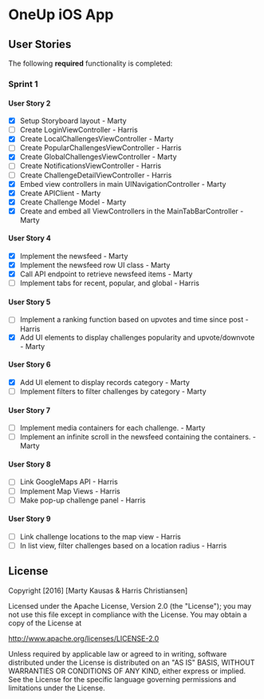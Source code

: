 # OneUp iOS App 

## User Stories

The following **required** functionality is completed:

### Sprint 1

#### User Story 2

- [X] Setup Storyboard layout - Marty 
- [ ] Create LoginViewController - Harris
- [X] Create LocalChallengesViewController - Marty
- [ ] Create PopularChallengesViewController - Harris
- [X] Create GlobalChallengesViewController - Marty
- [ ] Create NotificationsViewController - Harris
- [ ] Create ChallengeDetailViewController - Harris
- [X] Embed view controllers in main UINavigationController - Marty
- [X] Create APIClient - Marty
- [X] Create Challenge Model - Marty
- [X] Create and embed all ViewControllers in the MainTabBarController - Marty

#### User Story 4

- [X] Implement the newsfeed - Marty
- [X] Implement the newsfeed row UI class - Marty
- [X] Call API endpoint to retrieve newsfeed items - Marty
- [ ] Implement tabs for recent, popular, and global - Harris

#### User Story 5

- [ ] Implement a ranking function based on upvotes and time since post - Harris
- [X] Add UI elements to display challenges popularity and upvote/downvote - Marty

#### User Story 6

- [X] Add UI element to display records category - Marty
- [ ] Implement filters to filter challenges by category - Marty

#### User Story 7

- [ ] Implement media containers for each challenge. - Marty
- [ ] Implement an infinite scroll in the newsfeed containing the containers. - Marty

#### User Story 8

- [ ] Link GoogleMaps API - Harris
- [ ] Implement Map Views - Harris
- [ ] Make pop-up challenge panel - Harris

#### User Story 9

- [ ] Link challenge locations to the map view - Harris
- [ ] In list view, filter challenges based on a location radius - Harris

<!--## Video Walkthrough 

Here's a walkthrough of implemented user stories:

![alt tag](https://raw.githubusercontent.com/mkausas/Yelp/master/demo.gif "Video Walkthrough")-->

## License

Copyright [2016] [Marty Kausas & Harris Christiansen]

Licensed under the Apache License, Version 2.0 (the "License");
you may not use this file except in compliance with the License.
You may obtain a copy of the License at

http://www.apache.org/licenses/LICENSE-2.0

Unless required by applicable law or agreed to in writing, software
distributed under the License is distributed on an "AS IS" BASIS,
WITHOUT WARRANTIES OR CONDITIONS OF ANY KIND, either express or implied.
See the License for the specific language governing permissions and
limitations under the License.